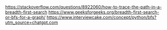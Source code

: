 https://stackoverflow.com/questions/8922060/how-to-trace-the-path-in-a-breadth-first-search
https://www.geeksforgeeks.org/breadth-first-search-or-bfs-for-a-graph/
https://www.interviewcake.com/concept/python/bfs?utm_source=chatgpt.com
